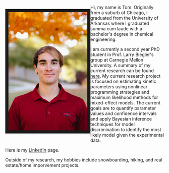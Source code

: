 
<div>
    <p style="float: left;"><img src="./images/Headshot.jpg" class="center" alt="my caption" style="width: 250px;" border="10px"></p>
    <p>Hi, my name is Tom. Originally from a suburb of Chicago, I graduated from the University of Arkansas where I graduated summa cum laude with a bachelor's degree in chemical engineering.</p>
</div>


I am currently a second year PhD student in Prof. Larry Biegler's group at Carnegie Mellon University. A summary of my current research can be found [here](http://numero.cheme.cmu.edu/research.html). My current research project is focused on estimating kinetic parameters using nonlinear programming strategies and maximum likelihood methods for mixed-effect models. The current goals are to quantify parameter values and confidence intervals and apply Bayesian inference techniques for model discrimination to identify the most likely model given the experimental data. 

Here is my [LinkedIn](https://www.linkedin.com/in/tom-krumpolc-9b064513a/) page. 

Outside of my research, my hobbies include snowboarding, hiking, and real estate/home imporvement projects. 
